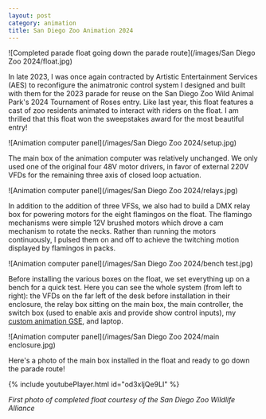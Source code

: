 ```yaml
---
layout: post
category: animation
title: San Diego Zoo Animation 2024
---
```

![Completed parade float going down the parade route](/images/San Diego Zoo 2024/float.jpg)

In late 2023, I was once again contracted by Artistic Entertainment Services (AES) to reconfigure the animatronic control system I designed and built with them for the 2023 parade for reuse on the San Diego Zoo Wild Animal Park's 2024 Tournament of Roses entry. Like last year, this float features a cast of zoo residents animated to interact with riders on the float. I am thrilled that this float won the sweepstakes award for the most beautiful entry!<!--more-->

![Animation computer panel](/images/San Diego Zoo 2024/setup.jpg)

The main box of the animation computer was relatively unchanged. We only used one of the original four 48V motor drivers, in favor of external 220V VFDs for the remaining three axis of closed loop actuation.

![Animation computer panel](/images/San Diego Zoo 2024/relays.jpg)

In addition to the addition of three VFSs, we also had to build a DMX relay box for powering motors for the eight flamingos on the float. The flamingo mechanisms were simple 12V brushed motors which drove a cam mechanism to rotate the necks. Rather than running the motors continuously, I pulsed them on and off to achieve the twitching motion displayed by flamingos in packs.

![Animation computer panel](/images/San Diego Zoo 2024/bench test.jpg)

Before installing the various boxes on the float, we set everything up on a bench for a quick test. Here you can see the whole system (from left to right): the VFDs on the far left of the desk before installation in their enclosure, the relay box sitting on the main box, the main controller, the switch box (used to enable axis and provide show control inputs), my <a href="https://aramd.net/G2SE/">custom animation GSE</a>, and laptop.

![Animation computer panel](/images/San Diego Zoo 2024/main enclosure.jpg)

Here's a photo of the main box installed in the float and ready to go down the parade route!

{% include youtubePlayer.html id="od3xIjQe9LI" %}

*First photo of completed float courtesy of the San Diego Zoo Wildlife Alliance*
